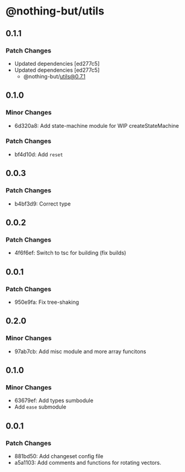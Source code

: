 # @nothing-but/utils

## 0.1.1

### Patch Changes

-   Updated dependencies [ed277c5]
-   Updated dependencies [ed277c5]
    -   @nothing-but/utils@0.7.1

## 0.1.0

### Minor Changes

-   6d320a8: Add state-machine module for WIP createStateMachine

### Patch Changes

-   bf4d10d: Add `reset`

## 0.0.3

### Patch Changes

-   b4bf3d9: Correct type

## 0.0.2

### Patch Changes

-   4f6f6ef: Switch to tsc for building (fix builds)

## 0.0.1

### Patch Changes

-   950e9fa: Fix tree-shaking

## 0.2.0

### Minor Changes

-   97ab7cb: Add misc module and more array funcitons

## 0.1.0

### Minor Changes

-   63679ef: Add types sumbodule
-   Add `ease` submodule

## 0.0.1

### Patch Changes

-   881bd50: Add changeset config file
-   a5a1103: Add comments and functions for rotating vectors.

